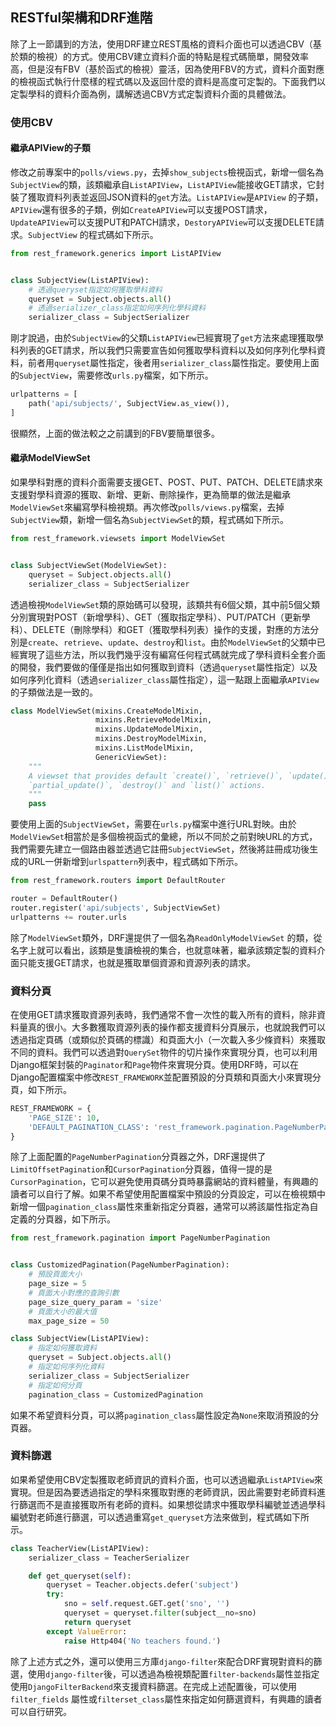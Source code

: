 ## RESTful架構和DRF進階

除了上一節講到的方法，使用DRF建立REST風格的資料介面也可以透過CBV（基於類的檢視）的方式。使用CBV建立資料介面的特點是程式碼簡單，開發效率高，但是沒有FBV（基於函式的檢視）靈活，因為使用FBV的方式，資料介面對應的檢視函式執行什麼樣的程式碼以及返回什麼的資料是高度可定製的。下面我們以定製學科的資料介面為例，講解透過CBV方式定製資料介面的具體做法。

### 使用CBV

#### 繼承APIView的子類

修改之前專案中的`polls/views.py`，去掉`show_subjects`檢視函式，新增一個名為`SubjectView`的類，該類繼承自`ListAPIView`，`ListAPIView`能接收GET請求，它封裝了獲取資料列表並返回JSON資料的`get`方法。`ListAPIView`是`APIView` 的子類，`APIView`還有很多的子類，例如`CreateAPIView`可以支援POST請求，`UpdateAPIView`可以支援PUT和PATCH請求，`DestoryAPIView`可以支援DELETE請求。`SubjectView` 的程式碼如下所示。

```Python
from rest_framework.generics import ListAPIView


class SubjectView(ListAPIView):
    # 透過queryset指定如何獲取學科資料
    queryset = Subject.objects.all()
    # 透過serializer_class指定如何序列化學科資料
    serializer_class = SubjectSerializer
```

剛才說過，由於`SubjectView`的父類`ListAPIView`已經實現了`get`方法來處理獲取學科列表的GET請求，所以我們只需要宣告如何獲取學科資料以及如何序列化學科資料，前者用`queryset`屬性指定，後者用`serializer_class`屬性指定。要使用上面的`SubjectView`，需要修改`urls.py`檔案，如下所示。

```Python
urlpatterns = [
    path('api/subjects/', SubjectView.as_view()),   
]
```

很顯然，上面的做法較之之前講到的FBV要簡單很多。

#### 繼承ModelViewSet

如果學科對應的資料介面需要支援GET、POST、PUT、PATCH、DELETE請求來支援對學科資源的獲取、新增、更新、刪除操作，更為簡單的做法是繼承`ModelViewSet`來編寫學科檢視類。再次修改`polls/views.py`檔案，去掉`SubjectView`類，新增一個名為`SubjectViewSet`的類，程式碼如下所示。

```Python
from rest_framework.viewsets import ModelViewSet


class SubjectViewSet(ModelViewSet):
    queryset = Subject.objects.all()
    serializer_class = SubjectSerializer
```

透過檢視`ModelViewSet`類的原始碼可以發現，該類共有6個父類，其中前5個父類分別實現對POST（新增學科）、GET（獲取指定學科）、PUT/PATCH（更新學科）、DELETE（刪除學科）和GET（獲取學科列表）操作的支援，對應的方法分別是`create`、`retrieve`、`update`、`destroy`和`list`。由於`ModelViewSet`的父類中已經實現了這些方法，所以我們幾乎沒有編寫任何程式碼就完成了學科資料全套介面的開發，我們要做的僅僅是指出如何獲取到資料（透過`queryset`屬性指定）以及如何序列化資料（透過`serializer_class`屬性指定），這一點跟上面繼承`APIView`的子類做法是一致的。

```Python
class ModelViewSet(mixins.CreateModelMixin,
                   mixins.RetrieveModelMixin,
                   mixins.UpdateModelMixin,
                   mixins.DestroyModelMixin,
                   mixins.ListModelMixin,
                   GenericViewSet):
    """
    A viewset that provides default `create()`, `retrieve()`, `update()`,
    `partial_update()`, `destroy()` and `list()` actions.
    """
    pass
```

要使用上面的`SubjectViewSet`，需要在`urls.py`檔案中進行URL對映。由於`ModelViewSet`相當於是多個檢視函式的彙總，所以不同於之前對映URL的方式，我們需要先建立一個路由器並透過它註冊`SubjectViewSet`，然後將註冊成功後生成的URL一併新增到`urlspattern`列表中，程式碼如下所示。

```Python
from rest_framework.routers import DefaultRouter

router = DefaultRouter()
router.register('api/subjects', SubjectViewSet)
urlpatterns += router.urls
```

除了`ModelViewSet`類外，DRF還提供了一個名為`ReadOnlyModelViewSet` 的類，從名字上就可以看出，該類是隻讀檢視的集合，也就意味著，繼承該類定製的資料介面只能支援GET請求，也就是獲取單個資源和資源列表的請求。

### 資料分頁

在使用GET請求獲取資源列表時，我們通常不會一次性的載入所有的資料，除非資料量真的很小。大多數獲取資源列表的操作都支援資料分頁展示，也就說我們可以透過指定頁碼（或類似於頁碼的標識）和頁面大小（一次載入多少條資料）來獲取不同的資料。我們可以透過對`QuerySet`物件的切片操作來實現分頁，也可以利用Django框架封裝的`Paginator`和`Page`物件來實現分頁。使用DRF時，可以在Django配置檔案中修改`REST_FRAMEWORK`並配置預設的分頁類和頁面大小來實現分頁，如下所示。

```Python
REST_FRAMEWORK = {
    'PAGE_SIZE': 10,
    'DEFAULT_PAGINATION_CLASS': 'rest_framework.pagination.PageNumberPagination'
}
```

除了上面配置的`PageNumberPagination`分頁器之外，DRF還提供了`LimitOffsetPagination`和`CursorPagination`分頁器，值得一提的是`CursorPagination`，它可以避免使用頁碼分頁時暴露網站的資料體量，有興趣的讀者可以自行了解。如果不希望使用配置檔案中預設的分頁設定，可以在檢視類中新增一個`pagination_class`屬性來重新指定分頁器，通常可以將該屬性指定為自定義的分頁器，如下所示。

```Python
from rest_framework.pagination import PageNumberPagination


class CustomizedPagination(PageNumberPagination):
    # 預設頁面大小
    page_size = 5
    # 頁面大小對應的查詢引數
    page_size_query_param = 'size'
    # 頁面大小的最大值
    max_page_size = 50
```

```Python
class SubjectView(ListAPIView):
    # 指定如何獲取資料
    queryset = Subject.objects.all()
    # 指定如何序列化資料
    serializer_class = SubjectSerializer
    # 指定如何分頁
    pagination_class = CustomizedPagination
```

如果不希望資料分頁，可以將`pagination_class`屬性設定為`None`來取消預設的分頁器。

### 資料篩選

如果希望使用CBV定製獲取老師資訊的資料介面，也可以透過繼承`ListAPIView`來實現。但是因為要透過指定的學科來獲取對應的老師資訊，因此需要對老師資料進行篩選而不是直接獲取所有老師的資料。如果想從請求中獲取學科編號並透過學科編號對老師進行篩選，可以透過重寫`get_queryset`方法來做到，程式碼如下所示。

```Python
class TeacherView(ListAPIView):
    serializer_class = TeacherSerializer

    def get_queryset(self):
        queryset = Teacher.objects.defer('subject')
        try:
            sno = self.request.GET.get('sno', '')
            queryset = queryset.filter(subject__no=sno)
            return queryset
        except ValueError:
            raise Http404('No teachers found.')
```

除了上述方式之外，還可以使用三方庫`django-filter`來配合DRF實現對資料的篩選，使用`django-filter`後，可以透過為檢視類配置`filter-backends`屬性並指定使用`DjangoFilterBackend`來支援資料篩選。在完成上述配置後，可以使用`filter_fields` 屬性或`filterset_class`屬性來指定如何篩選資料，有興趣的讀者可以自行研究。